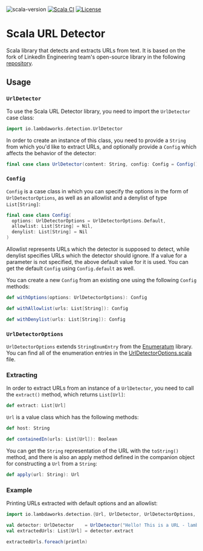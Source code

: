 ![scala-version][scala-version-badge]
[![Scala CI](https://github.com/lambdaworks/scurl-detector/actions/workflows/ci.yml/badge.svg)](https://github.com/lambdaworks/scurl-detector/actions/workflows/ci.yml)
[![License](https://img.shields.io/badge/License-Apache%202.0-blue.svg)](https://opensource.org/licenses/Apache-2.0)

# Scala URL Detector

Scala library that detects and extracts URLs from text. It is based on the fork of LinkedIn Engineering team's open-source library in the following [repository](https://github.com/URL-Detector/URL-Detector).

## Usage

### `UrlDetector` 

To use the Scala URL Detector library, you need to import the `UrlDetector` case class:

```scala
import io.lambdaworks.detection.UrlDetector
```

In order to create an instance of this class, you need to provide a `String` from which you'd like to extract URLs, and optionally provide a `Config` which affects the behavior of the detector:

```scala
final case class UrlDetector(content: String, config: Config = Config())
```

### `Config`

`Config` is a case class in which you can specify the options in the form of `UrlDetectorOptions`, as well as an allowlist and a denylist of type `List[String]`:

```scala
final case class Config(
  options: UrlDetectorOptions = UrlDetectorOptions.Default,
  allowlist: List[String] = Nil,
  denylist: List[String] = Nil
)
```

Allowlist represents URLs which the detector is supposed to detect, while denylist specifies URLs which the detector should ignore.
If a value for a parameter is not specified, the above default value for it is used.
You can get the default `Config` using `Config.default` as well.

You can create a new `Config` from an existing one using the following `Config` methods:

```scala
def withOptions(options: UrlDetectorOptions): Config

def withAllowlist(urls: List[String]): Config

def withDenylist(urls: List[String]): Config 
```

### `UrlDetectorOptions`

`UrlDetectorOptions` extends `StringEnumEntry` from the [Enumeratum](https://github.com/lloydmeta/enumeratum) library. You can find all of the enumeration entries in the [UrlDetectorOptions.scala](https://github.com/lambdaworks/scurl-detector/blob/main/src/main/scala/io/lambdaworks/detection/UrlDetectorOptions.scala) file.

### Extracting

In order to extract URLs from an instance of a `UrlDetector`, you need to call the `extract()` method, which returns `List[Url]`:

```scala
def extract: List[Url]
```

`Url` is a value class which has the following methods:

```scala
def host: String

def containedIn(urls: List[Url]): Boolean
```

You can get the `String` representation of the URL with the `toString()` method, and there is also an apply method defined in the companion object for constructing a `Url` from a `String`:

```scala
def apply(url: String): Url
```

### Example

Printing URLs extracted with default options and an allowlist:

```scala
import io.lambdaworks.detection.{Url, UrlDetector, UrlDetectorOptions, Config}

val detector: UrlDetector    = UrlDetector("Hello! This is a URL - lambdaworks.io", Config(UrlDetectorOptions.Default, List("https://lambdaworks.io/"), Nil))
val extractedUrls: List[Url] = detector.extract

extractedUrls.foreach(println)
```

[scala-version-badge]: https://img.shields.io/badge/scala-2.13.8-blue?logo=scala&color=teal